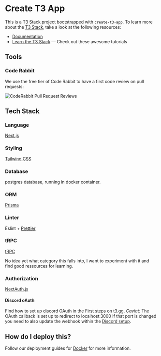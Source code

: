 # Create T3 App

This is a T3 Stack project bootstrapped with `create-t3-app`.
To learn more about the [T3 Stack](https://create.t3.gg/), take a look at the following resources:

- [Documentation](https://create.t3.gg/)
- [Learn the T3 Stack](https://create.t3.gg/en/faq#what-learning-resources-are-currently-available) — Check out these awesome tutorials

## Tools

### Code Rabbit

We use the free tier of Code Rabbit to have a first code review on pull requests:

![CodeRabbit Pull Request Reviews](https://img.shields.io/coderabbit/prs/github/01capitain/jira-release-manager?utm_source=oss&utm_medium=github&utm_campaign=01capitain%2Fjira-release-manager&labelColor=171717&color=FF570A&link=https%3A%2F%2Fcoderabbit.ai&label=CodeRabbit+Reviews)

## Tech Stack

### Language

[Next.js](https://nextjs.org)

### Styling

[Tailwind CSS](https://tailwindcss.com)

### Database

postgres database, running in docker container.

### ORM

[Prisma](https://prisma.io)

### Linter

Eslint + [Prettier](https://prettier.io/)

### tRPC

[tRPC](https://trpc.io)

No idea yet what category this falls into, I want to experiment with it and find good ressources for learning.

### Authorization

[NextAuth.js](https://next-auth.js.org)

#### Discord oAuth

Find how to set up discord OAuth in the [First steps on t3.gg](https://create.t3.gg/en/usage/first-steps). _Caviat:_ The OAuth callback is set up to redirect to localhost:3000
If that port is changed you need to also update the webhook within the [Discord setup](https://discord.com/developers/applications/1411074365621145772/oauth2).

## How do I deploy this?

Follow our deployment guides for [Docker](https://create.t3.gg/en/deployment/docker) for more information.
